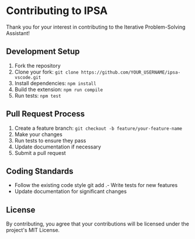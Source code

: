 # Contributing to IPSA

Thank you for your interest in contributing to the Iterative Problem-Solving Assistant!

## Development Setup

1. Fork the repository
2. Clone your fork: `git clone https://github.com/YOUR_USERNAME/ipsa-vscode.git`
3. Install dependencies: `npm install`
4. Build the extension: `npm run compile`
5. Run tests: `npm test`

## Pull Request Process

1. Create a feature branch: `git checkout -b feature/your-feature-name`
2. Make your changes
3. Run tests to ensure they pass
4. Update documentation if necessary
5. Submit a pull request

## Coding Standards

- Follow the existing code style
git add .- Write tests for new features
- Update documentation for significant changes

## License

By contributing, you agree that your contributions will be licensed under the project's MIT License.
